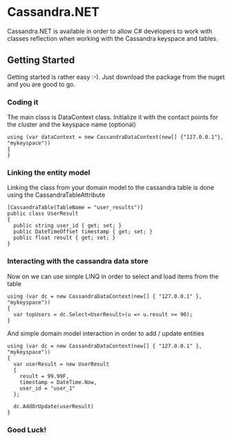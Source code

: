 # Cassandra.NET

Cassandra.NET is available in order to allow C# developers to work with classes reflection when working with the Cassandra keyspace and tables.

## Getting Started

Getting started is rather easy :-).
Just download the package from the nuget and you are good to go.

### Coding it

The main class is DataContext class.
Initialize it with the contact points for the cluster and the keyspace name (optional)

```
using (var dataContext = new CassandraDataContext(new[] {"127.0.0.1"}, "mykeyspace"))
{
}

```

### Linking the entity model

Linking the class from your domain model to the cassandra table is done using the CassandraTableAttribute

```
[CassandraTable(TableName = "user_results")]
public class UserResult
{
  public string user_id { get; set; }
  public DateTimeOffset timestamp { get; set; }
  public float result { get; set; }
}
```

### Interacting with the cassandra data store

Now on we can use simple LINQ in order to select and load items from the table

```
using (var dc = new CassandraDataContext(new[] { "127.0.0.1" }, "mykeyspace"))
{
  var topUsers = dc.Select<UserResult>(u => u.result >= 90);
}
```

And simple domain model interaction in order to add / update entities

```
using (var dc = new CassandraDataContext(new[] { "127.0.0.1" }, "mykeyspace"))
{
  var userResult = new UserResult
  {
    result = 99.99F,
    timestamp = DateTime.Now,
    user_id = "user_1"
  };
  
  dc.AddOrUpdate(userResult)
}
```

### Good Luck!
